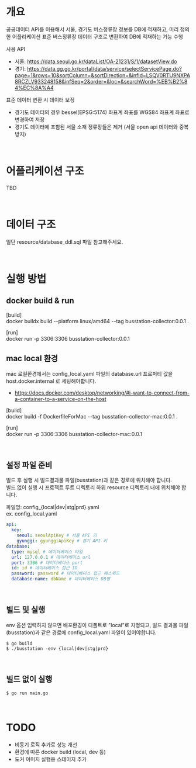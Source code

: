 # 개요

공공데이터 API를 이용해서 서울, 경기도 버스정류장 정보를 DB에 적재하고, 
미리 정의한 어플리케이션 표준 버스정류장 데이터 구조로 변환하여 DB에 적재하는 기능 수행

사용 API
- 서울: https://data.seoul.go.kr/dataList/OA-21231/S/1/datasetView.do
- 경기: https://data.gg.go.kr/portal/data/service/selectServicePage.do?page=1&rows=10&sortColumn=&sortDirection=&infId=LSQV0RTU9NXPA8RCZLV933248158&infSeq=2&order=&loc=&searchWord=%EB%B2%84%EC%8A%A4

표준 데이터 변환 시 데이터 보정
- 경기도 데이터의 경우 bessel(EPSG:5174) 좌표계 좌표를 WGS84 좌표계 좌표로 변경하여 저장
- 경기도 데이터에 포함된 서울 소재 정류장들은 제거 (서울 open api 데이터와 중복 방지)

<br>

# 어플리케이션 구조
TBD

<br>

# 데이터 구조
일단 resource/database_ddl.sql 파일 참고해주세요.

<br>

# 실행 방법

## docker build & run
[build]<br>
docker buildx build --platform linux/amd64 --tag busstation-collector:0.0.1 .

[run]<br>
docker run -p 3306:3306 busstation-collector:0.0.1

## mac local 환경
mac 로컬환경에서는 config_local.yaml 파일의 database.url 프로퍼티 값을 host.docker.internal 로 세팅해야합니다.
- https://docs.docker.com/desktop/networking/#i-want-to-connect-from-a-container-to-a-service-on-the-host

[build]<br>
docker build -f DockerfileForMac --tag busstation-collector-mac:0.0.1 .

[run]<br>
docker run -p 3306:3306 busstation-collector-mac:0.0.1

<br>

## 설정 파일 준비
빌드 후 실행 시 빌드결과물 파일(busstation)과 같은 경로에 위치해야 합니다. <br>
빌드 없이 실행 시 프로젝트 루트 디렉토리 하위 resource 디렉토리 내에 위치해야 합니다.

파일명: config_{local|dev|stg|prd}.yaml <br>
ex. config_local.yaml

```yaml
api:
  key:
    seoul: seoulApiKey # 서울 API 키
    gyunggi: gyunggiApiKey # 경기 API 키
database:
  type: mysql # 데이터베이스 타입
  url: 127.0.0.1 # 데이터베이스 url
  port: 3306 # 데이터베이스 port
  id: id # 데이터베이스 접근 ID
  password: password # 데이터베이스 접근 패스워드
  database-name: dbName # 데이터베이스 DB명
```

<br>

## 빌드 및 실행
env 옵션 입력하지 않으면 배포환경이 디폴트로 "local"로 지정되고, 빌드 결과물 파일(busstation)과 같은 경로에 config_local.yaml 파일이 있어야합니다.

```console
$ go build
$ ./busstation -env {local|dev|stg|prd}
```

<br>

## 빌드 없이 실행

```console
$ go run main.go
```

<br>

# TODO
- 비동기 로직 추가로 성능 개선
- 환경에 따른 docker build (local, dev 등)
- 도커 이미지 실행용 스테이지 추가
